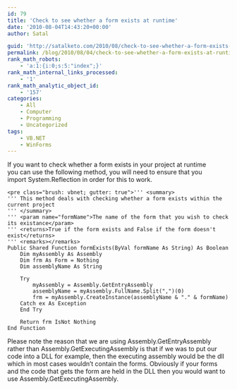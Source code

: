 ```yaml
---
id: 79
title: 'Check to see whether a form exists at runtime'
date: '2010-08-04T14:43:20+00:00'
author: Satal

guid: 'http://satalketo.com/2010/08/check-to-see-whether-a-form-exists-at-runtime/'
permalink: /blog/2010/08/04/check-to-see-whether-a-form-exists-at-runtime/
rank_math_robots:
    - 'a:1:{i:0;s:5:"index";}'
rank_math_internal_links_processed:
    - '1'
rank_math_analytic_object_id:
    - '157'
categories:
    - All
    - Computer
    - Programming
    - Uncategorized
tags:
    - VB.NET
    - WinForms
---
```


If you want to check whether a form exists in your project at runtime  
you can use the following method, you will need to ensure that you  
import System.Reflection in order for this to work.

```
<pre class="brush: vbnet; gutter: true">''' <summary>
''' This method deals with checking whether a form exists within the current project
''' </summary>
''' <param name="formName">The name of the form that you wish to check its existance</param>
''' <returns>True if the form exists and False if the form doesn't exist</returns>
''' <remarks></remarks>
Public Shared Function formExists(ByVal formName As String) As Boolean
    Dim myAssembly As Assembly
    Dim frm As Form = Nothing
    Dim assemblyName As String

    Try
        myAssembly = Assembly.GetEntryAssembly
        assemblyName = myAssembly.FullName.Split(",")(0)
        frm = myAssembly.CreateInstance(assemblyName & "." & formName)
    Catch ex As Exception
    End Try

    Return frm IsNot Nothing
End Function
```

Please note the reason that we are using Assembly.GetEntryAssembly rather than Assembly.GetExecutingAssembly is that if we was to put our code into a DLL for example, then the executing assembly would be the dll which in most cases wouldn’t contain the forms. Obviously if your forms and the code that gets the form are held in the DLL then you would want to use Assembly.GetExecutingAssembly.